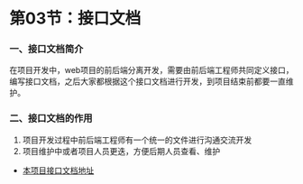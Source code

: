 # 第03节：接口文档

### 一、接口文档简介

在项目开发中，web项目的前后端分离开发，需要由前后端工程师共同定义接口，编写接口文档，之后大家都根据这个接口文档进行开发，到项目结束前都要一直维护。

### 二、接口文档的作用

1. 项目开发过程中前后端工程师有一个统一的文件进行沟通交流开发
2. 项目维护中或者项目人员更迭，方便后期人员查看、维护

* [本项目接口文档地址](https://github.com/xiaozhoulee/xiaozhou-examples/tree/master/11-%E9%A1%B9%E7%9B%AE%E5%AE%9E%E8%B7%B5/demo)